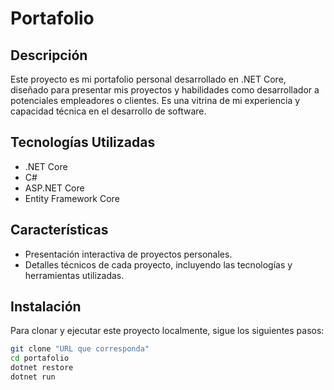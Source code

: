 # Portafolio

## Descripción

Este proyecto es mi portafolio personal desarrollado en .NET Core, diseñado para presentar mis proyectos y habilidades como desarrollador a potenciales empleadores o clientes. Es una vitrina de mi experiencia y capacidad técnica en el desarrollo de software.

## Tecnologías Utilizadas

- .NET Core
- C#
- ASP.NET Core
- Entity Framework Core

## Características

- Presentación interactiva de proyectos personales.
- Detalles técnicos de cada proyecto, incluyendo las tecnologías y herramientas utilizadas.


## Instalación

Para clonar y ejecutar este proyecto localmente, sigue los siguientes pasos:

```bash
git clone "URL que corresponda"
cd portafolio
dotnet restore
dotnet run
